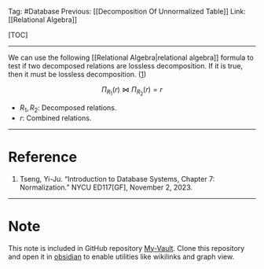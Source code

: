 Tag: #Database 
Previous: [[Decomposition Of Unnormalized Table]]
Link: [[Relational Algebra]]

[TOC]

---

We can use the following [[Relational Algebra|relational algebra]] formula to test if two decomposed relations are lossless decomposition. If it is true, then it must be lossless decomposition. (<u>1</u>)

$$\Pi_{R_1}(r) \bowtie \Pi_{R_2}(r) = r$$

- $R_1, R_2$: Decomposed relations.
- $r$: Combined relations.

---

# Reference

1. Tseng, Yi-Ju. “Introduction to Database Systems, Chapter 7: Normalization.” NYCU ED117[GF], November 2, 2023.

---

# Note

This note is included in GitHub repository [My-Vault](https://github.com/LittleD3092/My-Vault.git). Clone this repository and open it in [obsidian](https://obsidian.md/) to enable utilities like wikilinks and graph view.